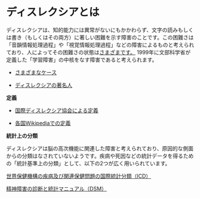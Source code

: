 # ディスレクシアとは
ディスレクシアは、知的能力には異常がないにもかかわらず、文字の読みもしくは書き（もしくはその両方）に著しい困難を示す障害のことです。この困難さは「音韻情報処理過程」や「視覚情報処理過程」などの障害によるものと考えられており、人によってその困難さの状態は[さまざまです。](./what-is-dyslexia/cases.md)
1999年に文部科学省が定義した「学習障害」の中核をなす障害であると考えられます。

- [さまざまなケース](./cases.md)

- [ディスレクシアの著名人](./celebrities.md)

**定義**

- [国際ディスレクシア協会による定義](./ida-definition.md)

- [各国Wikipediaでの定義](./wikipedia-summaries.md)

**統計上の分類**

ディスレクシアは脳の高次機能に関連した障害と考えられており、原因的な側面からの分類はなされていないようです。疾病や死因などの統計データを得るための「統計基準上の分類」として、以下の2つが広く用いられています。

[世界保健機構の疾病及び関連保健問題の国際統計分類（ICD）](./who-icd.md)

[精神障害の診断と統計マニュアル（DSM）](./apa-dsm.md)